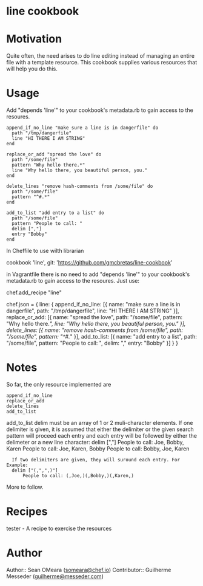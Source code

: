 # line cookbook

# Motivation
Quite often, the need arises to do line editing instead of managing an
entire file with a template resource. This cookbook supplies various 
resources that will help you do this.

# Usage
Add "depends 'line'" to your cookbook's metadata.rb to gain access to
the resoures.

    append_if_no_line "make sure a line is in dangerfile" do
      path "/tmp/dangerfile"
      line "HI THERE I AM STRING"
    end
    
    replace_or_add "spread the love" do
      path "/some/file"
      pattern "Why hello there.*"
      line "Why hello there, you beautiful person, you."
    end

    delete_lines "remove hash-comments from /some/file" do
      path "/some/file"
      pattern "^#.*"
    end

    add_to_list "add entry to a list" do
      path "/some/file"
      pattern "People to call: "
      delim [","]
      entry "Bobby"
    end

  In Cheffile to use wilth librarian

  cookbook 'line', git: 'https://github.com/gmcbretas/line-cookbook'

  in Vagrantfile there is no need to add "depends 'line'" to your cookbook's metadata.rb to gain access to the resoures. Just use:

  chef.add_recipe "line"

  chef.json = {
      line: {
          append_if_no_line: [{
                                  name: "make sure a line is in dangerfile",
                                  path: "/tmp/dangerfile",
                                  line: "HI THERE I AM STRING"
                              }],
          replace_or_add: [{
                               name: "spread the love",
                               path: "/some/file",
                               pattern: "Why hello there.*",
                               line: "Why hello there, you beautiful person, you."
                           }],
          delete_lines: [{
                             name: "remove hash-comments from /some/file",
                             path: "/some/file",
                             pattern: "^#.*"
                         }],
          add_to_list: [{
                            name: "add entry to a list",
                            path: "/some/file",
                            pattern: "People to call: ",
                            delim: ","
                            entry: "Bobby"
                        }]
      }
  }

# Notes
So far, the only resource implemented are 

    append_if_no_line
    replace_or_add
    delete_lines
    add_to_list

  add_to_list
    delim must be an array of 1 or 2 muli-character elements.
      If one delimiter is given, it is assumed that either the delimiter or the given search pattern will proceed each entry and
      each entry will be followed by either the delimeter or a new line character:
	  delim [","]
          People to call: Joe, Bobby, Karen
          People to call: Joe, Karen, Bobby
          People to call: Bobby, Joe, Karen
	   
      If two delimiters are given, they will suround each entry. For Example:
	  delim ["(,",",)"]
          People to call: (,Joe,)(,Bobby,)(,Karen,)
	        

More to follow.

# Recipes
tester -  A recipe to exercise the resources

# Author
Author:: Sean OMeara (<someara@chef.io>)
Contributor:: Guilherme Messeder (<guilherme@messeder.com>)
